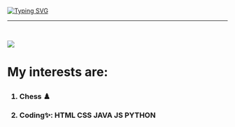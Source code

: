 [![Typing SVG](https://readme-typing-svg.demolab.com?font=San+Francisco+&pause=1000&color=48C688DF&background=2FB19900&random=false&width=435&lines=Hello%2C+I+AM+ASTROMAX%F0%9F%97%BF;Chess+is+my+passion;Coding+fuels+my+creativity)](https://git.io/typing-svg)
<hr>

<br>

![](https://komarev.com/ghpvc/?username=AstroMax101&color=green)

<h1>

<b> My interests are:</b>

</h1>

<h3>

1) Chess ♟️

2) Coding✨:
HTML
CSS
JAVA
JS
PYTHON

</h3>

